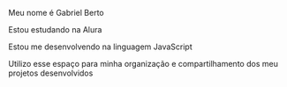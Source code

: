 Meu nome é Gabriel Berto

Estou estudando na Alura

Estou me desenvolvendo na linguagem JavaScript

Utilizo esse espaço para minha organização e compartilhamento dos meu projetos desenvolvidos
